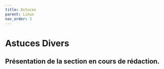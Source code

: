 ```yaml
---
title: Astuces
parent: Linux
nav_order: 3
---
```


# Astuces Divers

## Présentation de la section en cours de rédaction.
